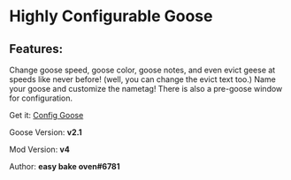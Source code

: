 # Highly Configurable Goose

## Features:
Change goose speed, goose color, goose notes, and even evict geese at speeds like never before! (well, you can change the evict text too.) Name your goose and customize the nametag! There is also a pre-goose window for configuration.

Get it: [Config Goose](https://drive.google.com/file/d/1Z-F0uO8n1rxm-3JVLsGF9Ab-NeMIwQYQ/view)

Goose Version: **v2.1**

Mod Version: **v4**

Author: **easy bake oven#6781**
